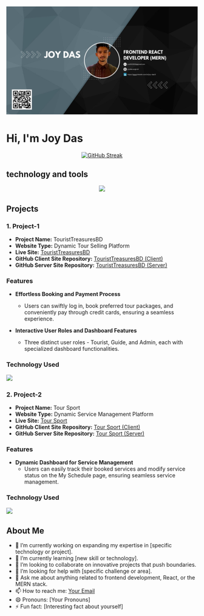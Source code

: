 # ![Banner Image](./github.jpg) 

# Hi, I'm Joy Das


<div align="center">

[![GitHub Streak](https://github-readme-streak-stats.herokuapp.com?user=Anirbandasjoy&theme=algolia)](https://git.io/streak-stats)
</div>


## technology and tools

<p align="center">
  <a href="https://skillicons.dev">
    <img src="https://skillicons.dev/icons?i=react,js,express,mongodb,nodejs,html,css,tailwindcss,firebase,bootstrap,figma" />
  </a>
</p>


## Projects

### 1. Project-1

- **Project Name:** TouristTreasuresBD
- **Website Type:** Dynamic Tour Selling Platform
- **Live Site:** [TouristTreasuresBD](https://assignment12-848ad.web.app)
- **GitHub Client Site Repository:** [TouristTreasuresBD (Client)](https://github.com/Anirbandasjoy/TouristTreasuresBD-Client)
- **GitHub Server Site Repository:** [TouristTreasuresBD (Server)](https://github.com/Anirbandasjoy/TouristTreasuresBD-Server)

### Features
- **Effortless Booking and Payment Process**
  - Users can swiftly log in, book preferred tour packages, and conveniently pay through credit cards, ensuring a seamless experience.

- **Interactive User Roles and Dashboard Features**
  - Three distinct user roles - Tourist, Guide, and Admin, each with specialized dashboard functionalities.


### Technology Used

 <a href="https://skillicons.dev">
    <img src="https://skillicons.dev/icons?i=react,js,express,mongodb,stripe" />
  </a>


### 2. Project-2

- **Project Name:** Tour Sport
- **Website Type:** Dynamic Service Management Platform
- **Live Site:** [Tour Sport](https://tour-sport.web.app)
- **GitHub Client Site Repository:** [Tour Sport (Client)](https://github.com/Anirbandasjoy/tour-sport-client)
- **GitHub Server Site Repository:** [Tour Sport (Server)](https://github.com/Anirbandasjoy/tour-sport-server)

### Features
- **Dynamic Dashboard for Service Management**
  - Users can easily track their booked services and modify service status on the My Schedule page, ensuring seamless service management.


### Technology Used

 <a href="https://skillicons.dev">
    <img src="https://skillicons.dev/icons?i=react,js,express,mongodb" />
  </a>


## About Me

- 🔭 I’m currently working on expanding my expertise in [specific technology or project].
- 🌱 I’m currently learning [new skill or technology].
- 👯 I’m looking to collaborate on innovative projects that push boundaries.
- 🤔 I’m looking for help with [specific challenge or area].
- 💬 Ask me about anything related to frontend development, React, or the MERN stack.
- 📫 How to reach me: [Your Email](mailto:your.email@example.com)
- 😄 Pronouns: [Your Pronouns]
- ⚡ Fun fact: [Interesting fact about yourself]
